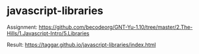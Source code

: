 # javascript-libraries

Assignment: https://github.com/becodeorg/GNT-Yu-1.10/tree/master/2.The-Hills/1.Javascript-Intro/5.Libraries

Result: https://taggar.github.io/javascript-libraries/index.html
